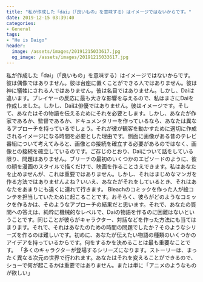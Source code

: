 ```yaml
---
title: "私が作成した「dai」（「良いもの」を意味する）はイメージではないからです。"
date: 2019-12-15 03:39:40
categories:
- General
tags:
- "He is Daigo"
header:
  image: /assets/images/20191215033617.jpg
  og_image: /assets/images/20191215033617.jpg
---
```


私が作成した「dai」（「良いもの」を意味する）はイメージではないからです。彼は偶像ではありません。彼は台座に置くことができる人ではありません。彼は神に犠牲にされる人ではありません。彼は名目ではありません。しかし、Daiは違います。プレイヤーの反応に最も大きな影響を与えるので、私はまさにDaiを作成しました。しかし、Daiは俳優ではありません。彼はイメージです。そして、あなたはその物語を伝えるためにそれを必要とします。しかし、あなたが作家であるか、監督であるか、ドキュメンタリーを作っているなら、あなたは異なるアプローチを持っているでしょう。それが彼が観客を動かすために適切に作成されるイメージになる時間を必要とした理由です。側面に画像がある昔のテレビ番組について考えてみると、画像との接続を確立する必要があるのではなく、画像との接続を確立しているのです。ご存じのとおり、Daiについて話をしている限り、問題はありません。ブリーチの最初のいくつかのエピソードのように、彼の顔を漫画のスタイルで描くだけで、映画を作ることさえできます。私はあなたを止めませんが、これは重要ではありません。しかし、それはまじめなマンガを作る方法ではありませんよね？いいえ、あなたがそれをしているとき、それはあなたをあまりにも遠くに連れて行きます。 Bleachのコミックを作った人が絵コンテを担当していたために起こることです。おそらく、彼らがどのようなコミックを作るかは、そのようなアプローチの結果だと思います。それで、あなたの質問への答えは、純粋に機械的なレベルで、Daiの物語を作るのに困難はないということです。同じことが彼らがキャラクター、対話などを作った方法にも当てはまります。それで、それはあなたのための時間の問題でしたか？そのようなシリーズを作るのは難しいです。初めに、あなたが伝えたい物語の種類のいくつかのアイデアを持っているからです。何をするかを決めることは最も重要なことです。 「多くのキャラクターが登場するシリーズになります。ストーリーは、まったく異なる次元の世界で行われます。あなたはそれを変えることができるので、ショーで何が起こるかは重要ではありません。または単に「アニメのようなものが欲しい」
